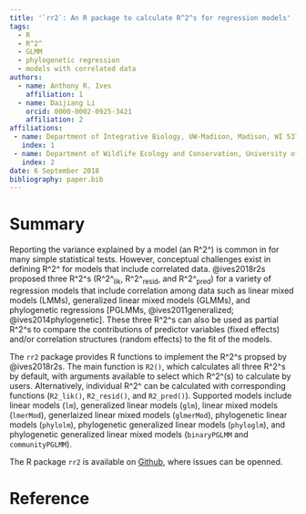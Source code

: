 ```yaml
---
title: '`rr2`: An R package to calculate R^2^s for regression models'
tags:
  - R
  - R^2^
  - GLMM
  - phylogenetic regression
  - models with correlated data
authors:
  - name: Anthony R. Ives
    affiliation: 1
  - name: Daijiang Li
    orcid: 0000-0002-0925-3421
    affiliation: 2
affiliations:
 - name: Department of Integrative Biology, UW-Madison, Madison, WI 53706
   index: 1
 - name: Department of Wildlife Ecology and Conservation, University of Florida, Gainesville, FL 32611
   index: 2
date: 6 September 2018
bibliography: paper.bib
---
```


# Summary

Reporting the variance explained by a model (an R^2^) is common in for many simple statistical tests. However, conceptual challenges exist in defining R^2^ for models that include correlated data. @ives2018r2s proposed three R^2^s (R^2^<sub>lik</sub>, R^2^<sub>resid</sub>, and R^2^<sub>pred</sub>) for a variety of regression models that include correlation among data such as linear mixed models (LMMs), generalized linear mixed models (GLMMs), and phylogenetic regressions [PGLMMs, @ives2011generalized; @ives2014phylogenetic]. These three R^2^s can also be used as partial R^2^s to compare the contributions of predictor variables (fixed effects) and/or correlation structures (random effects) to the fit of the models.

The `rr2` package provides R functions to implement the R^2^s propsed by @ives2018r2s. The main function is `R2()`, which calculates all three R^2^s by default, with arguments available to select which R^2^(s) to calculate by users. Alternatively, individual R^2^ can be calculated with corresponding functions (`R2_lik()`, `R2_resid()`, and `R2_pred()`). Supported models include linear models (`lm`), generalized linear models (`glm`), linear mixed models (`lmerMod`), generlaized linear mixed models (`glmerMod`), phylogenetic linear models (`phylolm`), phylogenetic generalized linear models (`phyloglm`), and phylogenetic generalized linear mixed models (`binaryPGLMM` and `communityPGLMM`). 

The R package `rr2` is available on [Github](https://github.com/arives/rr2), where issues can be openned.

# Reference
